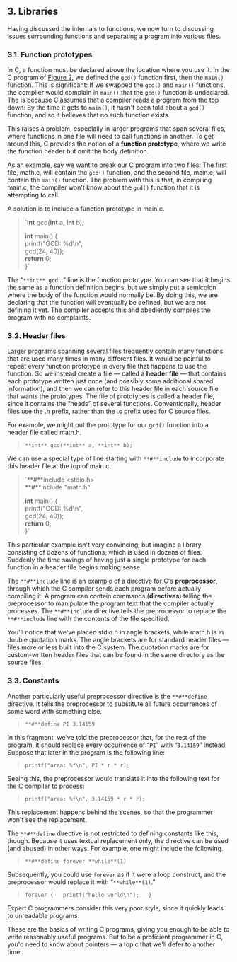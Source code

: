 3\. Libraries
-------------

Having discussed the internals to functions, we now turn to discussing issues surrounding functions and separating a program into various files.



### 3.1. Function prototypes

In C, a function must be declared above the location where you use it. In the C program of [Figure 2](#fig2), we defined the `gcd()` function first, then the `main()` function. This is significant: If we swapped the `gcd()` and `main()` functions, the compiler would complain in `main()` that the `gcd()` function is undeclared. The is because C assumes that a compiler reads a program from the top down: By the time it gets to `main()`, it hasn't been told about a `gcd()` function, and so it believes that no such function exists.

This raises a problem, especially in larger programs that span several files, where functions in one file will need to call functions in another. To get around this, C provides the notion of a **function prototype**, where we write the function header but omit the body definition.

As an example, say we want to break our C program into two files: The first file, math.c, will contain the `gcd()` function, and the second file, main.c, will contain the `main()` function. The problem with this is that, in compiling main.c, the compiler won't know about the `gcd()` function that it is attempting to call.

A solution is to include a function prototype in main.c.

> `**int** gcd(**int** a, **int** b);  
>   
> **int** main() {  
>     printf("GCD: %d\n",  
>         gcd(24, 40));  
>     **return** 0;  
> }`

The “`**int** gcd`…” line is the function prototype. You can see that it begins the same as a function definition begins, but we simply put a semicolon where the body of the function would normally be. By doing this, we are declaring that the function will eventually be defined, but we are not defining it yet. The compiler accepts this and obediently compiles the program with no complaints.

### 3.2. Header files

Larger programs spanning several files frequently contain many functions that are used many times in many different files. It would be painful to repeat every function prototype in every file that happens to use the function. So we instead create a file — called a **header file** — that contains each prototype written just once (and possibly some additional shared information), and then we can refer to this header file in each source file that wants the prototypes. The file of prototypes is called a header file, since it contains the “heads” of several functions. Conventionally, header files use the .h prefix, rather than the .c prefix used for C source files.

For example, we might put the prototype for our `gcd()` function into a header file called math.h.

> `**int** gcd(**int** a, **int** b);`

We can use a special type of line starting with `**#**include` to incorporate this header file at the top of main.c.

> `**#**include <stdio.h>  
> **#**include "math.h"  
>   
> **int** main() {  
>     printf("GCD: %d\n",  
>         gcd(24, 40));  
>     **return** 0;  
> }`

This particular example isn't very convincing, but imagine a library consisting of dozens of functions, which is used in dozens of files: Suddenly the time savings of having just a single prototype for each function in a header file begins making sense.

The `**#**include` line is an example of a directive for C's **preprocessor**, through which the C compiler sends each program before actually compiling it. A program can contain commands (**directives**) telling the preprocessor to manipulate the program text that the compiler actually processes. The `**#**include` directive tells the preprocessor to replace the `**#**include` line with the contents of the file specified.

You'll notice that we've placed stdio.h in angle brackets, while math.h is in double quotation marks. The angle brackets are for standard header files — files more or less built into the C system. The quotation marks are for custom-written header files that can be found in the same directory as the source files.

### 3.3. Constants

Another particularly useful preprocessor directive is the `**#**define` directive. It tells the preprocessor to substitute all future occurrences of some word with something else.

> `**#**define PI 3.14159`

In this fragment, we've told the preprocessor that, for the rest of the program, it should replace every occurrence of “`PI`” with “`3.14159`” instead. Suppose that later in the program is the following line:

> `printf("area: %f\n", PI * r * r);`

Seeing this, the preprocessor would translate it into the following text for the C compiler to process:

> `printf("area: %f\n", 3.14159 * r * r);`

This replacement happens behind the scenes, so that the programmer won't see the replacement.

The `**#**define` directive is not restricted to defining constants like this, though. Because it uses textual replacement only, the directive can be used (and abused) in other ways. For example, one might include the following.

> `**#**define forever **while**(1)`

Subsequently, you could use `forever` as if it were a loop construct, and the preprocessor would replace it with “`**while**(1)`.”

> `forever {  
>     printf("hello world\n");  
> }`

Expert C programmers consider this very poor style, since it quickly leads to unreadable programs.

These are the basics of writing C programs, giving you enough to be able to write reasonably useful programs. But to be a proficient programmer in C, you'd need to know about pointers — a topic that we'll defer to another time.
